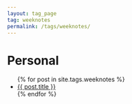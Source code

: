 ```yaml
---
layout: tag_page
tag: weeknotes 
permalink: /tags/weeknotes/
---
```

<h1>Personal</h1>
<ul>
{% for post in site.tags.weeknotes %}
  <li><a href="{{ post.url }}">{{ post.title }}</a></li>
{% endfor %}
</ul>
